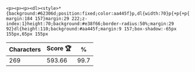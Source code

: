 `<p><p><p><dl><style>*{background:#62306d;position:fixed;color:aa445f}p,dl{width:70}p{+p{+p{margin:184 157}margin:29 222;z-index:1}height:70;background:#e38f66;border-radius:50%;margin:29 92}dl{height:110;background:#aa445f;margin:9 157;box-shadow:-65px 155px,65px 155px`

| Characters | Score 🏆 | %    |
| ---------- | -------- | ---- |
| 269        | 593.66   | 99.7 |
